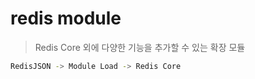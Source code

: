 # redis module

> Redis Core 외에 다양한 기능을 추가할 수 있는 확장 모듈

```sh
RedisJSON -> Module Load -> Redis Core
```
